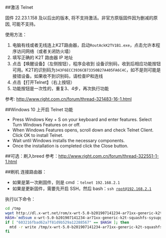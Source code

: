 ##激活 Telnet

固件 22.23.1.158 及以后出的版本, 将不支持激活。非官方原版固件因为删减的原因, 可能不支持。

使用方法：
1. 电脑有线或者无线连上K2T路由器，启动<code>RoutAckK2TV1B1.exe</code>，点击允许本程序访问网络（或者关闭防火墙）
2. 填写正确的 K2T 路由器 IP 地址
3. 点击【唤醒设备】（左侧按钮），程序会收到 设备识别码，收到后相应功能按钮可用。K2T的识别码为<code>343F6ECC3936CB73350B27A405FA6C4C</code>，如不是则可能是接错设备。如果收不到识别码，请检查IP和连线
4. 点击【打开Telnet】（右上按钮）
5. 功能按钮是一次性的，重复3、4步，再次执行功能

参考: http://www.right.com.cn/forum/thread-321483-16-1.html

##Windows 10 上开启 Telnet 功能
* Press Windows Key + S on your keyboard and enter features. Select Turn Windows Features on or off.
* When Windows Features opens, scroll down and check Telnet Client. Click OK to install Telnet.
* Wait until Windows installs the necessary components.
* Once the installation is completed click the Close button.

##可选：刷入breed
参考：http://www.right.com.cn/forum/thread-322551-1-1.html

##刷机
连接路由器：
* 如果是第一次刷固件，则是 cmd ：<code>telnet 192.168.2.1</code>
* 如果是更新固件，需要先开启 SSH，然后 bash：<code>ssh  root@192.168.2.1</code>

执行以下命令：

```sh
cd /tmp
wget http://dl.x-wrt.net/rom/x-wrt-5.0-b201907141234-ar71xx-generic-k2t-squashfs-sysupgrade.bin
HASH=`md5sum x-wrt-5.0-b201907141234-ar71xx-generic-k2t-squashfs-sysupgrade.bin | awk '{print $1}'`
if [ "603216fbad62a7f81d9b529a12288567" == $HASH ]; then
  mtd -r write /tmp/x-wrt-5.0-b201907141234-ar71xx-generic-k2t-squashfs-sysupgrade.bin firmware
fi
```